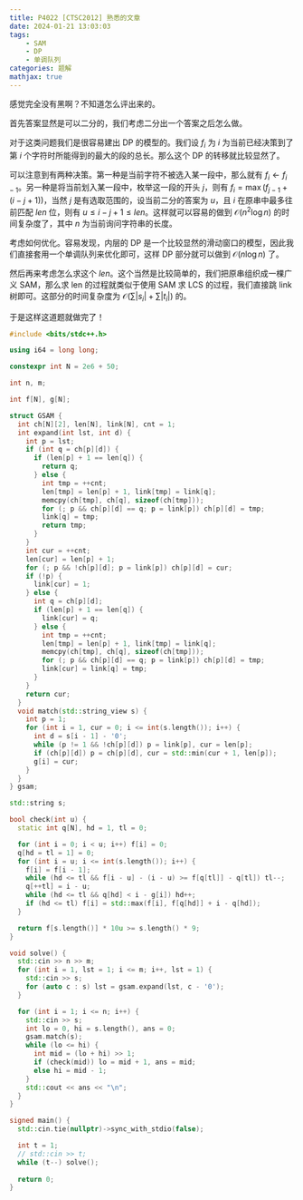 ```yaml
---
title: P4022 [CTSC2012] 熟悉的文章
date: 2024-01-21 13:03:03
tags: 
    - SAM
    - DP
    - 单调队列
categories: 题解
mathjax: true
---
```


感觉完全没有黑啊？不知道怎么评出来的。

首先答案显然是可以二分的，我们考虑二分出一个答案之后怎么做。

对于这类问题我们是很容易建出 DP 的模型的。我们设 $f_{i}$ 为 $i$ 为当前已经决策到了第 $i$ 个字符时所能得到的最大的段的总长。那么这个 DP 的转移就比较显然了。

可以注意到有两种决策。第一种是当前字符不被选入某一段中，那么就有 $f_{i} \gets f_{i - 1}$。另一种是将当前划入某一段中，枚举这一段的开头 $j$，则有 $f_{i} = \max(f_{j - 1} + (i - j + 1))$，当然 $j$ 是有选取范围的，设当前二分的答案为 $u$，且 $i$ 在原串中最多往前匹配 $len$ 位，则有 $u \le i - j + 1 \le len$。这样就可以容易的做到 $\mathcal{O}(n^2 \log n)$ 的时间复杂度了，其中 $n$ 为当前询问字符串的长度。

考虑如何优化。容易发现，内层的 DP 是一个比较显然的滑动窗口的模型，因此我们直接套用一个单调队列来优化即可，这样 DP 部分就可以做到 $\mathcal{O}(n \log n)$ 了。

然后再来考虑怎么求这个 $len$。这个当然是比较简单的，我们把原串组织成一棵广义 SAM，那么求 len 的过程就类似于使用 SAM 求 LCS 的过程，我们直接跳 link 树即可。这部分的时间复杂度为 $\mathcal{O}(\sum |s_i| + \sum |t_i|)$ 的。

于是这样这道题就做完了！

```cpp
#include <bits/stdc++.h>

using i64 = long long;

constexpr int N = 2e6 + 50;

int n, m;

int f[N], g[N];

struct GSAM {
  int ch[N][2], len[N], link[N], cnt = 1;
  int expand(int lst, int d) {
    int p = lst;
    if (int q = ch[p][d]) {
      if (len[p] + 1 == len[q]) {
        return q;
      } else {
        int tmp = ++cnt;
        len[tmp] = len[p] + 1, link[tmp] = link[q];
        memcpy(ch[tmp], ch[q], sizeof(ch[tmp]));
        for (; p && ch[p][d] == q; p = link[p]) ch[p][d] = tmp;
        link[q] = tmp;
        return tmp;
      }
    }
    int cur = ++cnt;
    len[cur] = len[p] + 1;
    for (; p && !ch[p][d]; p = link[p]) ch[p][d] = cur;
    if (!p) {
      link[cur] = 1;
    } else {
      int q = ch[p][d];
      if (len[p] + 1 == len[q]) {
        link[cur] = q;
      } else {
        int tmp = ++cnt;
        len[tmp] = len[p] + 1, link[tmp] = link[q];
        memcpy(ch[tmp], ch[q], sizeof(ch[tmp]));
        for (; p && ch[p][d] == q; p = link[p]) ch[p][d] = tmp;
        link[cur] = link[q] = tmp;
      }
    }
    return cur;
  }
  void match(std::string_view s) {
    int p = 1;
    for (int i = 1, cur = 0; i <= int(s.length()); i++) {
      int d = s[i - 1] - '0';
      while (p != 1 && !ch[p][d]) p = link[p], cur = len[p];
      if (ch[p][d]) p = ch[p][d], cur = std::min(cur + 1, len[p]);
      g[i] = cur;
    }
  }
} gsam;

std::string s;

bool check(int u) {
  static int q[N], hd = 1, tl = 0;

  for (int i = 0; i < u; i++) f[i] = 0;
  q[hd = tl = 1] = 0;
  for (int i = u; i <= int(s.length()); i++) {
    f[i] = f[i - 1];
    while (hd <= tl && f[i - u] - (i - u) >= f[q[tl]] - q[tl]) tl--;
    q[++tl] = i - u;
    while (hd <= tl && q[hd] < i - g[i]) hd++;
    if (hd <= tl) f[i] = std::max(f[i], f[q[hd]] + i - q[hd]);
  }

  return f[s.length()] * 10u >= s.length() * 9;
}

void solve() {
  std::cin >> n >> m;
  for (int i = 1, lst = 1; i <= m; i++, lst = 1) {
    std::cin >> s;
    for (auto c : s) lst = gsam.expand(lst, c - '0');
  }

  for (int i = 1; i <= n; i++) {
    std::cin >> s;
    int lo = 0, hi = s.length(), ans = 0;
    gsam.match(s);
    while (lo <= hi) {
      int mid = (lo + hi) >> 1;
      if (check(mid)) lo = mid + 1, ans = mid;
      else hi = mid - 1;
    }
    std::cout << ans << "\n";
  }
}

signed main() {
  std::cin.tie(nullptr)->sync_with_stdio(false);

  int t = 1;
  // std::cin >> t;
  while (t--) solve();
  
  return 0;
}
```
